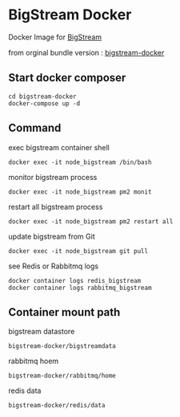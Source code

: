# BigStream Docker
Docker Image for [BigStream](https://github.com/igridproject/node-bigstream)

from orginal bundle version : [bigstream-docker](https://github.com/igridproject/bigstream-docker)

## Start docker composer
```
cd bigstream-docker
docker-compose up -d
```
## Command
exec bigstream container shell
```
docker exec -it node_bigstream /bin/bash
```
monitor bigstream process
```
docker exec -it node_bigstream pm2 monit
```
restart all bigstream process
```
docker exec -it node_bigstream pm2 restart all
```
update bigstream from Git
```
docker exec -it node_bigstream git pull
```
see Redis or Rabbitmq logs
```
docker container logs redis_bigstream 
docker container logs rabbitmq_bigstream 
```

## Container mount path

bigstream datastore
```
bigstream-docker/bigstreamdata
```

rabbitmq hoem
```
bigstream-docker/rabbitmq/home
```

redis data
```
bigstream-docker/redis/data
```

